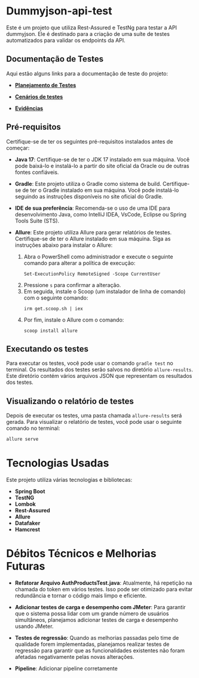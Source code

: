 # Dummyjson-api-test

Este é um projeto que utiliza Rest-Assured e TestNg para testar a API dummyjson. Ele é destinado para a criação de uma suíte de testes automatizados para validar os endpoints da API.

## Documentação de Testes

Aqui estão alguns links para a documentação de teste do projeto:

- **[Planejamento de Testes](./TestPlan.md)**

- **[Cenários de testes](./TestScenarios.md)**

- **[Evidências](./Bugs.md)**

## Pré-requisitos

Certifique-se de ter os seguintes pré-requisitos instalados antes de começar:

- **Java 17**: Certifique-se de ter o JDK 17 instalado em sua máquina. Você pode baixá-lo e instalá-lo a partir do site oficial da Oracle ou de outras fontes confiáveis.

- **Gradle**: Este projeto utiliza o Gradle como sistema de build. Certifique-se de ter o Gradle instalado em sua máquina. Você pode instalá-lo seguindo as instruções disponíveis no site oficial do Gradle.

- **IDE de sua preferência**: Recomenda-se o uso de uma IDE para desenvolvimento Java, como IntelliJ IDEA, VsCode, Eclipse ou Spring Tools Suite (STS).

- **Allure**: Este projeto utiliza Allure para gerar relatórios de testes. Certifique-se de ter o Allure instalado em sua máquina. Siga as instruções abaixo para instalar o Allure:

  1. Abra o PowerShell como administrador e execute o seguinte comando para alterar a política de execução:
     ```
     Set-ExecutionPolicy RemoteSigned -Scope CurrentUser
     ```
  2. Pressione `s` para confirmar a alteração.
  3. Em seguida, instale o Scoop (um instalador de linha de comando) com o seguinte comando:
     ```
     irm get.scoop.sh | iex
     ```
  4. Por fim, instale o Allure com o comando:
     ```
     scoop install allure
     ```

## Executando os testes

Para executar os testes, você pode usar o comando `gradle test` no terminal. Os resultados dos testes serão salvos no diretório `allure-results`. Este diretório contém vários arquivos JSON que representam os resultados dos testes.

## Visualizando o relatório de testes

Depois de executar os testes, uma pasta chamada `allure-results` será gerada. Para visualizar o relatório de testes, você pode usar o seguinte comando no terminal:

```bash
allure serve
```

# Tecnologias Usadas

Este projeto utiliza várias tecnologias e bibliotecas:

- **Spring Boot**
- **TestNG**
- **Lombok**
- **Rest-Assured**
- **Allure**
- **Datafaker**
- **Hamcrest**

# Débitos Técnicos e Melhorias Futuras

- **Refatorar Arquivo AuthProductsTest.java**: Atualmente, há repetição na chamada do token em vários testes. Isso pode ser otimizado para evitar redundância e tornar o código mais limpo e eficiente.

- **Adicionar testes de carga e desempenho com JMeter**: Para garantir que o sistema possa lidar com um grande número de usuários simultâneos, planejamos adicionar testes de carga e desempenho usando JMeter.

- **Testes de regressão**: Quando as melhorias passadas pelo time de qualidade forem implementadas, planejamos realizar testes de regressão para garantir que as funcionalidades existentes não foram afetadas negativamente pelas novas alterações.

- **Pipeline**: Adicionar pipeline corretamente
